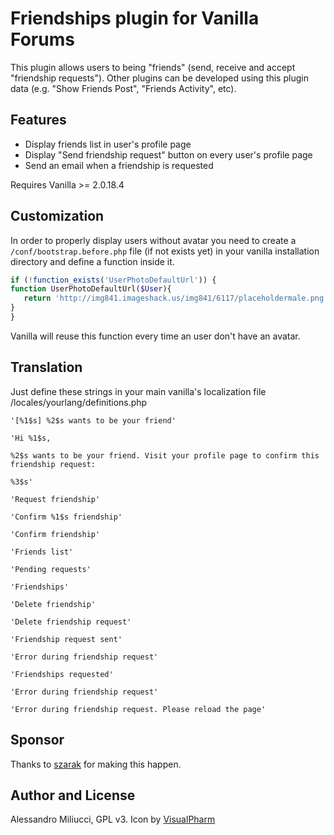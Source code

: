 # Friendships plugin for Vanilla Forums
This plugin allows users to being "friends" (send, receive and accept "friendship requests").
Other plugins can be developed using this plugin data (e.g. "Show Friends Post", "Friends Activity", etc).

## Features

* Display friends list in user's profile page
* Display "Send friendship request" button on every user's profile page
* Send an email when a friendship is requested

Requires Vanilla >= 2.0.18.4

## Customization
In order to properly display users without avatar you need to create a ```/conf/bootstrap.before.php``` file (if not exists yet) in your vanilla installation directory and define a function inside it.

```php
if (!function_exists('UserPhotoDefaultUrl')) {
function UserPhotoDefaultUrl($User){
   return 'http://img841.imageshack.us/img841/6117/placeholdermale.png';
}
}
``` 

Vanilla will reuse this function every time an user don't have an avatar.


## Translation
Just define these strings in your main vanilla's localization file /locales/yourlang/definitions.php

```
'[%1$s] %2$s wants to be your friend'

'Hi %1$s,

%2$s wants to be your friend. Visit your profile page to confirm this friendship request:

%3$s'

'Request friendship'

'Confirm %1$s friendship'

'Confirm friendship'

'Friends list'

'Pending requests'

'Friendships'

'Delete friendship'

'Delete friendship request'

'Friendship request sent'

'Error during friendship request'

'Friendships requested'

'Error during friendship request'

'Error during friendship request. Please reload the page'
```

## Sponsor
Thanks to [szarak](http://vanillaforums.org/profile/45649/szarak) for making this happen.

## Author and License
Alessandro Miliucci, GPL v3. Icon by [VisualPharm](http://www.visualpharm.com/)
